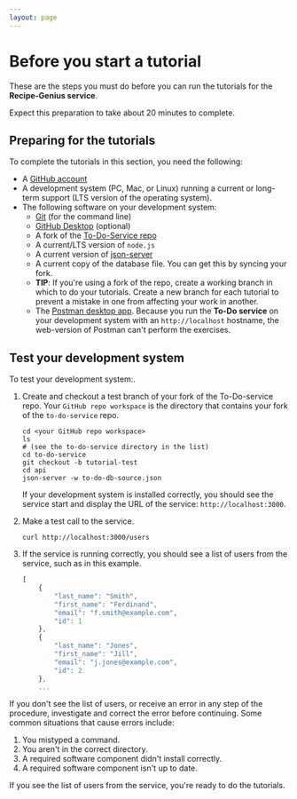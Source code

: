 ```yaml
---
layout: page
---
```


# Before you  start a tutorial

These are the steps you must do before you can run
the tutorials for the **Recipe-Genius service**.

Expect this preparation to take about 20 minutes to complete.

## Preparing for the tutorials

To complete the tutorials in this section, you need the following:

* A [GitHub account](https://github.com)
* A development system (PC, Mac, or Linux) running a current or
long-term support (LTS version of the operating system).
* The following software on your development system:
    * [Git](https://docs.github.com/en/get-started/quickstart/set-up-git) (for the command line)
    * [GitHub Desktop](https://desktop.github.com) (optional)
    * A fork of the [To-Do-Service repo](https://github.com/UWC2-APIDOC/to-do-service)
    * A current/LTS version of `node.js`
    * A current version of [json-server](https://www.npmjs.com/package/json-server)
    * A current copy of the database file. You can get this by syncing your fork.
    * **TIP**: If you're using a fork of the repo, create a working branch in which to do your tutorials. Create a new branch for each tutorial to prevent a mistake in one from affecting your work in another.
    * The [Postman desktop app](https://www.postman.com/downloads/). Because you run the **To-Do service** on your development system with an `http://localhost` hostname, the web-version of Postman can't perform the exercises.

## Test your development system

To test your development system:.

1. Create and checkout a test branch of your fork of the To-Do-service repo. Your `GitHub repo workspace` is the directory that contains your fork of the `to-do-service` repo.

    ```shell
    cd <your GitHub repo workspace>
    ls
    # (see the to-do-service directory in the list)
    cd to-do-service
    git checkout -b tutorial-test
    cd api
    json-server -w to-do-db-source.json
    ```

    If your development system is installed correctly, you should see
    the service start and display the URL of the service: `http://localhost:3000`.

2. Make a test call to the service.

    ```shell
    curl http://localhost:3000/users
    ```

3. If the service is running correctly, you should see a list of users from the service, such as in this example.

    ```js
    [
        {
            "last_name": "Smith",
            "first_name": "Ferdinand",
            "email": "f.smith@example.com",
            "id": 1
        },
        {
            "last_name": "Jones",
            "first_name": "Jill",
            "email": "j.jones@example.com",
            "id": 2
        },
        ...
    ```

If you don't see the list of users, or receive an error in any step
of the procedure, investigate and correct the error before continuing.
Some common situations that cause errors include:

1. You mistyped a command.
2. You aren't in the correct directory.
3. A required software component didn't install correctly.
4. A required software component isn't up to date.

If you see the list of users from the service, you're ready to do
the tutorials.
